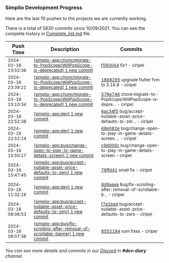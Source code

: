 
### Simplio Development Progress

Here are the last 10 pushes to the projects we are currently working.

There is a total of 5630 commits since 10/09/2021. You can see the complete history in
 [Complete_list.md](Complete_list.md) file.

| Push Time | Description | Commits |
| --- | --- | --- |
| <sub>2024-03-16 23:52:36</sub> | <sub>[[simplio-app:chore/migrate-to-PopScope/WillPopScope-is-deprecated] 1 new commit](https://github.com/SimplioOfficial/simplio-app/commit/f59004467aad4e286997a27792d29c6e6b1f3724)</sub> | <sub>[f590044](https://github.com/SimplioOfficial/simplio-app/commit/f59004467aad4e286997a27792d29c6e6b1f3724) fix? - ciripel</sub> |
| <sub>2024-03-16 23:39:21</sub> | <sub>[[simplio-app:chore/migrate-to-PopScope/WillPopScope-is-deprecated] 1 new commit](https://github.com/SimplioOfficial/simplio-app/commit/186829534e1e4bdc5c4a2c9b05765acd7373d591)</sub> | <sub>[1868295](https://github.com/SimplioOfficial/simplio-app/commit/186829534e1e4bdc5c4a2c9b05765acd7373d591) upgrade flutter fvm to 3.16.8 - ciripel</sub> |
| <sub>2024-03-16 23:10:34</sub> | <sub>[[simplio-app:chore/migrate-to-PopScope/WillPopScope-is-deprecated] 1 new commit](https://github.com/SimplioOfficial/simplio-app/commit/578e746f86b736cea2c1ba8066a6ab39e46b77e4)</sub> | <sub>[578e746](https://github.com/SimplioOfficial/simplio-app/commit/578e746f86b736cea2c1ba8066a6ab39e46b77e4) chore:migrate-to-PopScope/WillPopScope-is-depre... - ciripel</sub> |
| <sub>2024-03-16 22:52:38</sub> | <sub>[[simplio-app:dev] 1 new commit](https://github.com/SimplioOfficial/simplio-app/commit/6ac34f50b6097b043294f3445627b0c0f3b31da9)</sub> | <sub>[6ac34f5](https://github.com/SimplioOfficial/simplio-app/commit/6ac34f50b6097b043294f3445627b0c0f3b31da9) bug/accept-nullable-asset-price-defaults-to-zer... - ciripel</sub> |
| <sub>2024-03-16 22:52:14</sub> | <sub>[[simplio-app:dev] 1 new commit](https://github.com/SimplioOfficial/simplio-app/commit/68e082e44c9d060bc91c51dd1a65a6c4e303666f)</sub> | <sub>[68e082e](https://github.com/SimplioOfficial/simplio-app/commit/68e082e44c9d060bc91c51dd1a65a6c4e303666f) bug/change-open-to-play-in-game-details-screen ... - ciripel</sub> |
| <sub>2024-03-16 15:50:17</sub> | <sub>[[simplio-app:bug/change-open-to-play-in-game-details-screen] 1 new commit](https://github.com/SimplioOfficial/simplio-app/commit/c9d006c8845823b4dc05c155f14b325c8bec2716)</sub> | <sub>[c9d006c](https://github.com/SimplioOfficial/simplio-app/commit/c9d006c8845823b4dc05c155f14b325c8bec2716) bug/change-open-to-play-in-game-details-screen - ciripel</sub> |
| <sub>2024-03-16 15:47:45</sub> | <sub>[[simplio-app:bug/accept-nullable-asset-price-defaults-to-zero] 1 new commit](https://github.com/SimplioOfficial/simplio-app/commit/78ffd41949b70885a3fc3fb80f97bcbad0c797d6)</sub> | <sub>[78ffd41](https://github.com/SimplioOfficial/simplio-app/commit/78ffd41949b70885a3fc3fb80f97bcbad0c797d6) small fix - ciripel</sub> |
| <sub>2024-03-16 11:32:16</sub> | <sub>[[simplio-app:dev] 1 new commit](https://github.com/SimplioOfficial/simplio-app/commit/8d9aaea10b6f6c582dfcd15988a5dfc2044224bc)</sub> | <sub>[8d9aaea](https://github.com/SimplioOfficial/simplio-app/commit/8d9aaea10b6f6c582dfcd15988a5dfc2044224bc) Bug/fix-scrolling-after-removal-of-scrollable-b... - ciripel</sub> |
| <sub>2024-03-16 08:08:53</sub> | <sub>[[simplio-app:bug/accept-nullable-asset-price-defaults-to-zero] 1 new commit](https://github.com/SimplioOfficial/simplio-app/commit/f7a1bed421cc3974c9c0ff6a92516a1dc996dfc5)</sub> | <sub>[f7a1bed](https://github.com/SimplioOfficial/simplio-app/commit/f7a1bed421cc3974c9c0ff6a92516a1dc996dfc5) bug/accept-nullable-asset-price-defaults-to-zero - ciripel</sub> |
| <sub>2024-03-16 08:07:36</sub> | <sub>[[simplio-app:bug/fix-scrolling-after-removal-of-scrollable-banner] 1 new commit](https://github.com/SimplioOfficial/simplio-app/commit/855218480c18393c4a423bd8e0c22f85c01185e0)</sub> | <sub>[8552184](https://github.com/SimplioOfficial/simplio-app/commit/855218480c18393c4a423bd8e0c22f85c01185e0) som fixes - ciripel</sub> |

_You can see more details and commits in our [Discord](https://discord.gg/aKhjuwZmdP) in **#dev-diary** channel._
